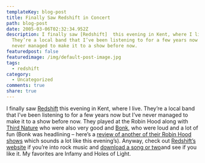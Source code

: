 ```yaml
---
templateKey: blog-post
title: Finally Saw Redshift in Concert
path: blog-post
date: 2005-03-06T02:32:34.952Z
description: I finally saw [Redshift]  this evening in Kent, where I live.
  They’re a local band that I’ve been listening to for a few years now but I’ve
  never managed to make it to a show before now.
featuredpost: false
featuredimage: /img/default-post-image.jpg
tags:
  - redshift
category:
  - Uncategorized
comments: true
share: true
---
```

<!--StartFragment-->

I finally saw [Redshift](http://redshift.ws/) this evening in Kent, where I live. They’re a local band that I’ve been listening to for a few years now but I’ve never managed to make it to a show before now. They played at the Robin Hood along with [Third Nature](http://3nature.com/) who were also very good and [Bonk](http://www.bonk826.com/), who were loud and a lot of fun (Bonk was headlining – here’s a [review of another of their Robin Hood shows](http://www.revuemagazine.com/local.html) which sounds a lot like this evening’s). Anyway, check out [Redshift’s website](http://redshift.ws/) if you’re into rock music and [download a song or two](http://music.download.com/redshift_band/3600-8735-100587714.html?tag=quickurl)and see if you like it. My favorites are Infamy and Holes of Light.

<!--EndFragment-->